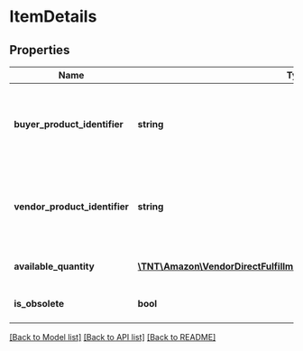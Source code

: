 # ItemDetails

## Properties
Name | Type | Description | Notes
------------ | ------------- | ------------- | -------------
**buyer_product_identifier** | **string** | The buyer selected product identification of the item. Either buyerProductIdentifier or vendorProductIdentifier should be submitted. | [optional] 
**vendor_product_identifier** | **string** | The vendor selected product identification of the item. Either buyerProductIdentifier or vendorProductIdentifier should be submitted. | [optional] 
**available_quantity** | [**\TNT\Amazon\VendorDirectFulfillmentInventory\V1\Model\ItemQuantity**](ItemQuantity.md) | Total item quantity available in the warehouse. | 
**is_obsolete** | **bool** | When true, the item is permanently unavailable. | [optional] 

[[Back to Model list]](../README.md#documentation-for-models) [[Back to API list]](../README.md#documentation-for-api-endpoints) [[Back to README]](../README.md)


